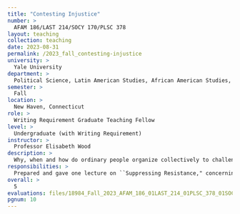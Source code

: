 ```yaml
---
title: "Contesting Injustice"
number: >
  AFAM 186/LAST 214/SOCY 170/PLSC 378
layout: teaching
collection: teaching
date: 2023-08-31
permalink: /2023_fall_contesting-injustice
university: >
  Yale University
department: >
  Political Science, Latin American Studies, African American Studies, Sociology
semester: >
  Fall
location: >
  New Haven, Connecticut
role: >
  Writing Requirement Graduate Teaching Fellow
level: >
  Undergraduate (with Writing Requirement)
instructor: >
  Professor Elisabeth Wood
description: >
  Why, when and how do ordinary people organize collectively to challenge political, social and economic injustice? We will analyze the conditions that lead ordinary people to organize to contest injustice, the various tactics and strategies of mobilization, the moral, political, and strategic dilemmas that activists face, and the conditions for success in altering the norms and institutions that sustain injustice. We will explore theoretical approaches to understanding mobilization against injustice, including those centered on self-interest, moral outrage, social preferences, social networks, political opportunity, and movement culture. Films that document the experience of injustice as well as the process of mobilization are an integral part of the course. Our focus will be on mobilization in both the US and international settings.
responsibilities: >
  Prepared and gave one lecture on ``Suppressing Resistance," concerning state strategies of repression (slides available upon request). Teach sections and host office hours, grade all assignments and exams, answer student questions. This was a [Writing Requirement (WR)](https://poorvucenter.yale.edu/writing/undergraduate-writing/wr-requirement) class at Yale, meaning extra writing instruction is required by teaching fellows, who underwent five weeks of coursework devoted to teaching writing. 
overall: >
  5
evaluations: files/18984_Fall_2023_AFAM_186_01LAST_214_01PLSC_378_01SOCY_170_01-Contesting_Injustice.pdf#page=10
pgnum: 10
---
```


